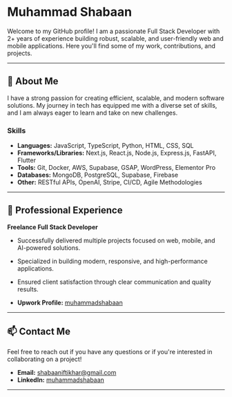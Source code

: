 # Muhammad Shabaan

Welcome to my GitHub profile! I am a passionate Full Stack Developer with 2+ years of experience building robust, scalable, and user-friendly web and mobile applications. Here you'll find some of my work, contributions, and projects.

---

## 📖 About Me

I have a strong passion for creating efficient, scalable, and modern software solutions. My journey in tech has equipped me with a diverse set of skills, and I am always eager to learn and take on new challenges.

### Skills

-   **Languages:** JavaScript, TypeScript, Python, HTML, CSS, SQL
-   **Frameworks/Libraries:** Next.js, React.js, Node.js, Express.js, FastAPI, Flutter
-   **Tools:** Git, Docker, AWS, Supabase, GSAP, WordPress, Elementor Pro
-   **Databases:** MongoDB, PostgreSQL, Supabase, Firebase
-   **Other:** RESTful APIs, OpenAI, Stripe, CI/CD, Agile Methodologies

---

## 💼 Professional Experience

**Freelance Full Stack Developer**

-   Successfully delivered multiple projects focused on web, mobile, and AI-powered solutions.
-   Specialized in building modern, responsive, and high-performance applications.
-   Ensured client satisfaction through clear communication and quality results.

-   **Upwork Profile:** [muhammadshabaan](https://www.upwork.com/freelancers/~01c2d79c1d81d50dab)

---

## 📫 Contact Me

Feel free to reach out if you have any questions or if you're interested in collaborating on a project!

-   **Email:** [shabaaniftikhar@gmail.com](mailto:shabaaniftikhar@gmail.com)
-   **LinkedIn:** [muhammadshabaan](www.linkedin.com/in/muhammad-shabaan-639612165)

---
